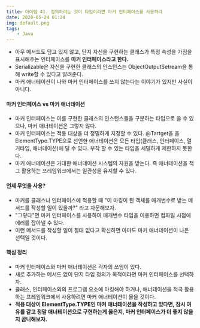 ```yaml
---
title: 아이템 41. 정의하려는 것이 타입이라면 마커 인터페이스를 사용하라
date: 2020-05-24 01:24
img: default.png
tags:
    - Java
---
```

- 아무 메서드도 담고 있지 않고, 단지 자신을 구현하는 클래스가 특정 속성을 가짐을 표시해주는 인터페이스를 **마커 인터페이스라고 한다.**
- Serializable은 자신을 구현한 클래스의 인스턴스는 ObjectOutputSetream을 통해 write할 수 있다고 알려준다.
- 마커 애너테이션이 나와 마커 인터페이스를 쓰지 않는다는 이야기가 있지만 사실이 아니다. 

#### 마커 인터페이스 vs 마커 애너테이션
- 마커 인터페이스는 이를 구현한 클래스의 인스턴스들을 구분하는 타입으로 쓸 수 있으나, 마커 애너테이션은 그렇지 않다.
- 마커 인터페이스는 적용 대상을 더 정밀하게 지정할 수 있다. @Tartget을 을 ElementType.TYPE으로 선언한 애너테이션은 모든 타입(클래스, 인터페이스, 열거타입, 애너테이션)에 달 수 있다. 부착 할 수 있는 타입을 세밀하게 제한하지 못한다.
- 마커 애너테이션은 거대한 애너테이션 시스템의 자원을 받는다. 즉 애너테이션을 적그 활용하는 프레임워크에서는 일관성을 유지할 수 있다.

#### 언제 무엇을 사용?
- 마커를 클래스나 인터페이스에 적용할 때 "이 마킹이 된 객체를 매개변수로 받는 메서드를 작성할 일이 있을까?" 라고 자문해보자.
- "그렇다"면 마커 인터페이스를 사용하여 매개변수 타입을 이용하면 컴파일 시점에 에러를 잡아낼 수 있다.
- 이런 메서드를 작성할 일이 절대 없다고 확신하면 아마도 마커 애너테이션이 나은 선택일 것이다.

#### 핵심 정리
- 마커 인터페이스와 마커 애너테이션은 각자의 쓰임이 있다.
- 새로 추가하는 메서드 없이 단지 타입 정의가 목적이라면 마커 인터페이스를 선택하자.
- 클래스, 인터페이스외의 프로그램 요소에 마킹해야 하거나, 애너테이션을 적극 활용하는 프레임워크에서 사용하려면 마커 애너테이션이 옳을 것이다.
- **적용 대상이 ElementType.TYPE인 마커 애너테이션을 작성하고 있다면, 잠시 여유를 같고 정말 애너테이션으로 구현하는게 옳은지, 마커 인터페이스가 더 좋지 않을지 곰니해보자.**
